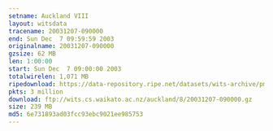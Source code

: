 ```yaml
---
setname: Auckland VIII
layout: witsdata
tracename: 20031207-090000
end: Sun Dec  7 09:59:59 2003
originalname: 20031207-090000
gzsize: 62 MB
len: 1:00:00
start: Sun Dec  7 09:00:00 2003
totalwirelen: 1,071 MB
ripedownload: https://data-repository.ripe.net/datasets/wits-archive/pma/long/auck/8//20031207-090000.gz
pkts: 3 million
download: ftp://wits.cs.waikato.ac.nz/auckland/8/20031207-090000.gz
size: 239 MB
md5: 6e731893ad03fcc93ebc9021ee985753
---
```

